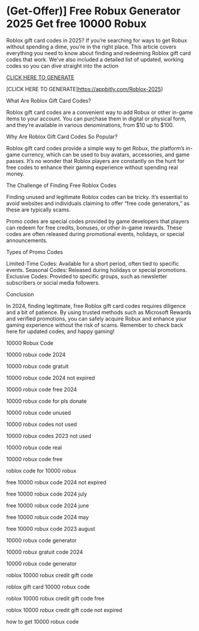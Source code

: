 # (Get-Offer)] Free Robux Generator 2025 Get free 10000 Robux

Roblox gift card codes in 2025? If you’re searching for ways to get Robux without spending a dime, you’re in the right place. This article covers everything you need to know about finding and redeeming Roblox gift card codes that work. We’ve also included a detailed list of updated, working codes so you can dive straight into the action

 [CLICK HERE TO GENERATE](https://appbitly.com/Roblox-2025)

 [CLICK HERE TO GENERATE]https://appbitly.com/Roblox-2025)


What Are Roblox Gift Card Codes?

Roblox gift card codes are a convenient way to add Robux or other in-game items to your account. You can purchase them in digital or physical form, and they’re available in various denominations, from $10 up to $100. 

Why Are Roblox Gift Card Codes So Popular?

Roblox gift card codes provide a simple way to get Robux, the platform’s in-game currency, which can be used to buy avatars, accessories, and game passes. It’s no wonder that Roblox players are constantly on the hunt for free codes to enhance their gaming experience without spending real money. 

The Challenge of Finding Free Roblox Codes

Finding unused and legitimate Roblox codes can be tricky. It’s essential to avoid websites and individuals claiming to offer “free code generators,” as these are typically scams. 

Promo codes are special codes provided by game developers that players can redeem for free credits, bonuses, or other in-game rewards. These codes are often released during promotional events, holidays, or special announcements.

Types of Promo Codes

Limited-Time Codes: Available for a short period, often tied to specific events.
Seasonal Codes: Released during holidays or special promotions.
Exclusive Codes: Provided to specific groups, such as newsletter subscribers or social media followers.

Conclusion

In 2024, finding legitimate, free Roblox gift card codes requires diligence and a bit of patience. By using trusted methods such as Microsoft Rewards and verified promotions, you can safely acquire Robux and enhance your gaming experience without the risk of scams. Remember to check back here for updated codes, and happy gaming!

10000 Robux Code

10000 robux code 2024

10000 robux code gratuit

10000 robux code 2024 not expired

10000 robux code free 2024

10000 robux code for pls donate

10000 robux code unused

10000 robux codes not used

10000 robux codes 2023 not used

10000 robux code real

10000 robux code free

roblox code for 10000 robux

free 10000 robux code 2024 not expired

free 10000 robux code 2024 july

free 10000 robux code 2024 june

free 10000 robux code 2024 may

free 10000 robux code 2023 august

10000 robux code generator

10000 robux gratuit code 2024

10000 robux code generator 

roblox 10000 robux credit gift code

roblox gift card 10000 robux code

roblox 10000 robux credit gift code free

roblox 10000 robux credit gift code not expired

how to get 10000 robux code 